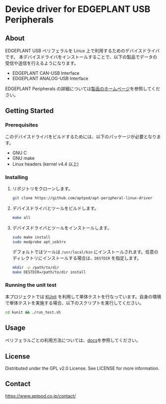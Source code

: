 # Device driver for EDGEPLANT USB Peripherals

## About

EDGEPLANT USB ペリフェラルを Linux 上で利用するためのデバイスドライバです。
本デバイスドライバをインストールすることで、以下の製品でデータの受信や送信を行えるようになります。

- EDGEPLANT CAN-USB Interface
- EDGEPLANT ANALOG-USB Interface

EDGEPLANT Peripherals の詳細については[製品のホームページ](https://www.aptpod.co.jp/products/edgeplant/edgeplant-peripherals)を参照してください。

## Getting Started

### Prerequisites

このデバイスドライバをビルドするためには、以下のパッケージが必要となります。

- GNU C
- GNU make
- Linux headers (kernel v4.4 以上)

### Installing

1. リポジトリをクローンします。

   ```sh
   git clone https://github.com/aptpod/apt-peripheral-linux-driver
   ```

1. デバイスドライバとツールをビルドします。

   ```sh
   make all
   ```

1. デバイスドライバとツールをインストールします。

   ```sh
   sudo make install
   sudo modprobe apt_usbtrx
   ```

   デフォルトではツールは `/usr/local/bin` にインストールされます。任意のディレクトリにインストールする場合は、`DESTDIR` を指定します。

   ```sh
   mkdir -p /path/to/dir
   make DESTDIR=/path/to/dir install
   ```

### Running the unit test

本プロジェクトでは [KUnit](https://www.kernel.org/doc/html/latest/dev-tools/kunit/index.html) を利用して単体テストを行なっています。自身の環境で単体テストを実施する場合、以下のスクリプトを実行してください。

```sh
cd kunit && ./run_test.sh
```

## Usage

ペリフェラルごとの利用方法については、[docs](./docs/README.md)を参照してください。

## License

Distributed under the GPL v2.0 License. See LICENSE for more information.

## Contact

https://www.aptpod.co.jp/contact/
